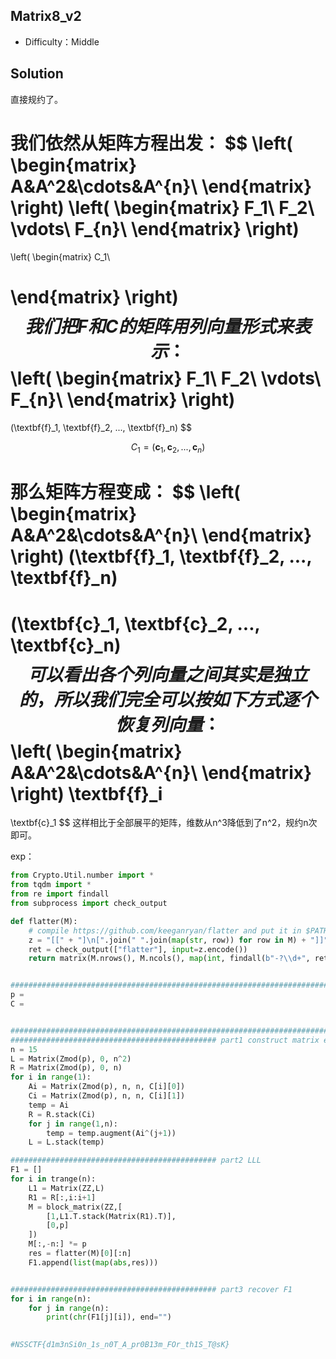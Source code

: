 ## Matrix8_v2

+ Difficulty：Middle

## Solution

直接规约了。

我们依然从矩阵方程出发：
$$
\left(
 \begin{matrix}
A&A^2&\cdots&A^{n}\\
  \end{matrix}
\right)
\left(
 \begin{matrix}
F_1\\
F_2\\
\vdots\\
F_{n}\\
  \end{matrix}
\right)
=
\left(
 \begin{matrix}
C_1\\

  \end{matrix}
\right)
$$
我们把F和C的矩阵用列向量形式来表示：
$$
\left(
 \begin{matrix}
F_1\\
F_2\\
\vdots\\
F_{n}\\
  \end{matrix}
\right)
=
(\textbf{f}_1, \textbf{f}_2, ..., \textbf{f}_n)
$$

$$
C_1 = (\textbf{c}_1, \textbf{c}_2, ..., \textbf{c}_n)
$$

那么矩阵方程变成：
$$
\left(
 \begin{matrix}
A&A^2&\cdots&A^{n}\\
  \end{matrix}
\right)
(\textbf{f}_1, \textbf{f}_2, ..., \textbf{f}_n)
=
(\textbf{c}_1, \textbf{c}_2, ..., \textbf{c}_n)
$$
可以看出各个列向量之间其实是独立的，所以我们完全可以按如下方式逐个恢复列向量：
$$
\left(
 \begin{matrix}
A&A^2&\cdots&A^{n}\\
  \end{matrix}
\right)
\textbf{f}_i
=
\textbf{c}_1
$$
这样相比于全部展平的矩阵，维数从n^3降低到了n^2，规约n次即可。

exp：

```python
from Crypto.Util.number import *
from tqdm import *
from re import findall
from subprocess import check_output

def flatter(M):
    # compile https://github.com/keeganryan/flatter and put it in $PATH
    z = "[[" + "]\n[".join(" ".join(map(str, row)) for row in M) + "]]"
    ret = check_output(["flatter"], input=z.encode())
    return matrix(M.nrows(), M.ncols(), map(int, findall(b"-?\\d+", ret)))


############################################################################################### data
p = 
C = 


############################################################################################### exp
############################################## part1 construct matrix equation
n = 15
L = Matrix(Zmod(p), 0, n^2)
R = Matrix(Zmod(p), 0, n)
for i in range(1):
    Ai = Matrix(Zmod(p), n, n, C[i][0])
    Ci = Matrix(Zmod(p), n, n, C[i][1])
    temp = Ai
    R = R.stack(Ci)
    for j in range(1,n):
        temp = temp.augment(Ai^(j+1))
    L = L.stack(temp)

############################################## part2 LLL
F1 = []
for i in trange(n):
    L1 = Matrix(ZZ,L)
    R1 = R[:,i:i+1]
    M = block_matrix(ZZ,[
        [1,L1.T.stack(Matrix(R1).T)],
        [0,p]
    ])
    M[:,-n:] *= p
    res = flatter(M)[0][:n]
    F1.append(list(map(abs,res)))


############################################## part3 recover F1
for i in range(n):
    for j in range(n):
        print(chr(F1[j][i]), end="")
    

#NSSCTF{d1m3nSi0n_1s_n0T_A_pr0B13m_FOr_th1S_T@sK}
```

